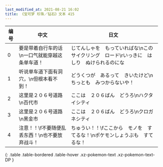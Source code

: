 ```yaml
---
last_modified_at: 2021-08-21 16:02
title: 《宝可梦 珍珠／钻石》文本 415
---
```

| 编号 | 中文 | 日文 |
| ---- | ---- | ---- |
| 0 | 要是带着自行车的话\n一口气就能穿越这条单车道！ | じてんしゃを　もっていればな\nこの　サイクリング　ロード\rいっきに　はしり　ぬけられるのにな |
| 1 | 听说单车道下面有洞穴，\n但根本看不到！ | どうくつが　あるって　きいたけど\nちっとも　みつからないや！ |
| 2 | 这里是２０６号道路\n百代市 | ここは　２０６ばん　どうろ\nハクタイシティ |
| 3 | 这里是２０６号道路\n黑金市 | ここは　２０６ばん　どうろ\nクロガネシティ |
| 4 | 注意！！\f不要随便乱丢东西！\n也不要放弃战斗！ | ちゅうい！！\fここから　モノを　すてるな！\nポケモンしょうぶも　すてるな！ |
{: .table .table-bordered .table-hover .xz-pokemon-text .xz-pokemon-text-DP }